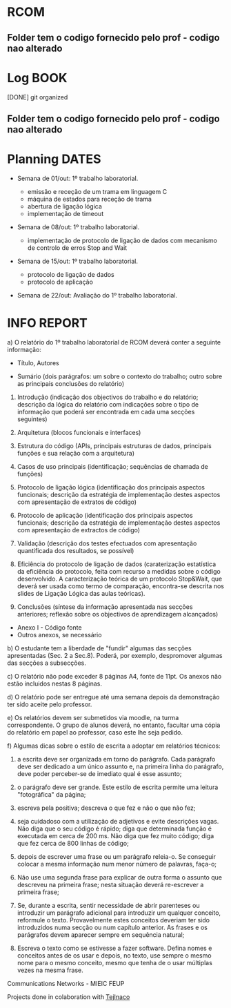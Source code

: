 # **RCOM**

## Folder <FILES PROVIDED> tem o codigo fornecido pelo prof - codigo nao alterado

# Log BOOK

[DONE] git organized
 
## Folder <FILES PROVIDED> tem o codigo fornecido pelo prof - codigo nao alterado

# Planning DATES

- Semana de 01/out: 1º trabalho laboratorial.
  + emissão e receção de um trama em linguagem C
  + máquina de estados para receção de trama
  + abertura de ligação lógica
  + implementação de timeout

- Semana de 08/out: 1º trabalho laboratorial.
  + implementação de protocolo de ligação de dados com mecanismo de controlo de erros Stop and Wait

- Semana de 15/out: 1º trabalho laboratorial.
  + protocolo de ligação de dados
  + protocolo de aplicação

- Semana de 22/out: Avaliação do 1º trabalho laboratorial.

# INFO REPORT

a) O relatório do 1º trabalho laboratorial de RCOM deverá conter a seguinte informação:

- Título, Autores

- Sumário
  (dois parágrafos: um sobre o contexto do trabalho; outro sobre as principais conclusões do relatório)

1. Introdução
  (indicação dos objectivos do trabalho e do relatório; descrição da lógica do relatório com indicações sobre o tipo de informação que poderá ser encontrada em cada uma secções seguintes)

2. Arquitetura 
  (blocos funcionais e interfaces)

3. Estrutura do código
  (APIs, principais estruturas de dados, principais funções e sua relação com a arquitetura)

4. Casos de uso principais
  (identificação; sequências de chamada de funções)

5. Protocolo de ligação lógica
  (identificação dos principais aspectos funcionais; descrição da estratégia de implementação destes aspectos com apresentação de extratos de código)

6. Protocolo de aplicação
  (identificação dos principais aspectos funcionais; descrição da estratégia de implementação destes aspectos com apresentação de extractos de código)

7. Validação
  (descrição dos testes efectuados com apresentação quantificada dos resultados, se possível)

8. Eficiência do protocolo de ligação de dados
  (caraterização estatística da  eficiência do protocolo, feita com recurso a medidas sobre o código desenvolvido. A caracterização teórica de um protocolo Stop&Wait, que deverá ser usada como termo de comparação, encontra-se descrita nos slides de Ligação Lógica das aulas teóricas). 

9. Conclusões
  (síntese da informação apresentada nas secções anteriores; reflexão sobre os objectivos de aprendizagem alcançados)

- Anexo I - Código fonte
- Outros anexos, se necessário


b) O estudante tem a liberdade de "fundir" algumas das secções apresentadas (Sec. 2 a Sec.8). Poderá, por exemplo, despromover algumas das secções a subsecções.


c) O relatório não pode exceder 8 páginas A4, fonte de 11pt. Os anexos não estão incluidos nestas 8 páginas. 


d) O relatório pode ser entregue até uma semana depois da demonstração ter sido aceite pelo professor.


e) Os relatórios devem ser submetidos via moodle, na turma correspondente. O grupo de alunos deverá, no entanto, facultar uma cópia do relatório em papel ao professor, caso este lhe seja pedido.


f) Algumas dicas sobre o estilo de escrita a adoptar em relatórios técnicos:

1. a escrita deve ser organizada em torno do parágrafo. 
  Cada parágrafo deve ser dedicado a um único assunto e, 
  na primeira linha do parágrafo, deve poder perceber-se 
  de imediato qual é esse assunto;

2. o parágrafo deve ser grande. Este estilo de escrita permite 
  uma leitura "fotográfica" da página;

3. escreva pela positiva; descreva o que fez e não o que não fez;

4. seja cuidadoso com a utilização de adjetivos e evite 
  descrições vagas.  Não diga que  o seu código é rápido; diga 
  que determinada função é executada em cerca de 200 ms. Não diga 
  que fez muito código; diga que fez cerca de 800 linhas de código;

5. depois de escrever uma frase ou um parágrafo releia-o. Se 
  conseguir colocar a mesma informação num menor número de 
  palavras, faça-o;

6. Não use uma segunda frase para explicar de outra forma o assunto 
  que descreveu na primeira frase; nesta situação deverá re-escrever 
  a primeira frase;

7. Se, durante a escrita, sentir necessidade de abrir parenteses ou 
  introduzir um parágrafo adicional para introduzir um qualquer 
  conceito, reformule o texto. Provavelmente estes conceitos deveriam 
  ter sido introduzidos numa secção ou num capítulo anterior. As frases e 
  os parágrafos devem aparecer sempre em sequência natural;

8. Escreva o texto como se estivesse a fazer software. Defina nomes 
    e conceitos antes de os usar e depois, no texto, use sempre o mesmo nome
  para o mesmo conceito, mesmo que tenha de o usar múltiplas vezes na
  mesma frase.

Communications Networks - MIEIC FEUP

Projects done in colaboration with [TejInaco](https://github.com/TejInaco)

